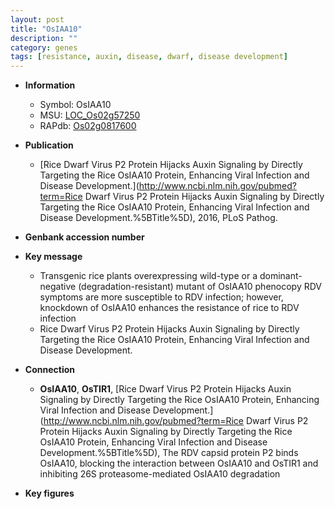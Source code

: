 ```yaml
---
layout: post
title: "OsIAA10"
description: ""
category: genes
tags: [resistance, auxin, disease, dwarf, disease development]
---
```


* **Information**  
    + Symbol: OsIAA10  
    + MSU: [LOC_Os02g57250](http://rice.plantbiology.msu.edu/cgi-bin/ORF_infopage.cgi?orf=LOC_Os02g57250)  
    + RAPdb: [Os02g0817600](http://rapdb.dna.affrc.go.jp/viewer/gbrowse_details/irgsp1?name=Os02g0817600)  

* **Publication**  
    + [Rice Dwarf Virus P2 Protein Hijacks Auxin Signaling by Directly Targeting the Rice OsIAA10 Protein, Enhancing Viral Infection and Disease Development.](http://www.ncbi.nlm.nih.gov/pubmed?term=Rice Dwarf Virus P2 Protein Hijacks Auxin Signaling by Directly Targeting the Rice OsIAA10 Protein, Enhancing Viral Infection and Disease Development.%5BTitle%5D), 2016, PLoS Pathog.

* **Genbank accession number**  

* **Key message**  
    + Transgenic rice plants overexpressing wild-type or a dominant-negative (degradation-resistant) mutant of OsIAA10 phenocopy RDV symptoms are more susceptible to RDV infection; however, knockdown of OsIAA10 enhances the resistance of rice to RDV infection
    + Rice Dwarf Virus P2 Protein Hijacks Auxin Signaling by Directly Targeting the Rice OsIAA10 Protein, Enhancing Viral Infection and Disease Development.

* **Connection**  
    + __OsIAA10__, __OsTIR1__, [Rice Dwarf Virus P2 Protein Hijacks Auxin Signaling by Directly Targeting the Rice OsIAA10 Protein, Enhancing Viral Infection and Disease Development.](http://www.ncbi.nlm.nih.gov/pubmed?term=Rice Dwarf Virus P2 Protein Hijacks Auxin Signaling by Directly Targeting the Rice OsIAA10 Protein, Enhancing Viral Infection and Disease Development.%5BTitle%5D),  The RDV capsid protein P2 binds OsIAA10, blocking the interaction between OsIAA10 and OsTIR1 and inhibiting 26S proteasome-mediated OsIAA10 degradation

* **Key figures**  


